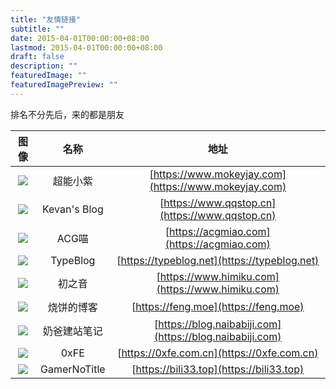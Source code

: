 ```yaml
---
title: "友情链接"
subtitle: ""
date: 2015-04-01T00:00:00+08:00
lastmod: 2015-04-01T00:00:00+08:00
draft: false
description: ""
featuredImage: ""
featuredImagePreview: ""
---
```

排名不分先后，来的都是朋友

| 图像 | 名称 | 地址 |
| :------: | :------: | :------: |
| ![](https://cdn.jsdelivr.net/gh/mouyase/Yojigen.Tech@master/static/images/links/www.mokeyjay.com.jpg) | 超能小紫 | [https://www.mokeyjay.com](https://www.mokeyjay.com) |
| ![](https://cdn.jsdelivr.net/gh/mouyase/Yojigen.Tech@master/static/images/links/www.qqstop.cn.jpg) | Kevan's Blog | [https://www.qqstop.cn](https://www.qqstop.cn) |
| ![](https://cdn.jsdelivr.net/gh/mouyase/Yojigen.Tech@master/static/images/links/acgmiao.com.jpg) | ACG喵 | [https://acgmiao.com](https://acgmiao.com) |
| ![](https://cdn.jsdelivr.net/gh/mouyase/Yojigen.Tech@master/static/images/links/typeblog.net.jpg) | TypeBlog | [https://typeblog.net](https://typeblog.net) |
| ![](https://cdn.jsdelivr.net/gh/mouyase/Yojigen.Tech@master/static/images/links/www.himiku.com.jpg) | 初之音 | [https://www.himiku.com](https://www.himiku.com) |
| ![](https://cdn.jsdelivr.net/gh/mouyase/Yojigen.Tech@master/static/images/links/feng.moe.jpg) | 烧饼的博客 | [https://feng.moe](https://feng.moe) |
| ![](https://cdn.jsdelivr.net/gh/mouyase/Yojigen.Tech@master/static/images/links/blog.naibabiji.com.jpg) | 奶爸建站笔记 | [https://blog.naibabiji.com](https://blog.naibabiji.com) |
| ![](https://cdn.jsdelivr.net/gh/mouyase/Yojigen.Tech@master/static/images/links/0xfe.com.cn.jpg) | 0xFE | [https://0xfe.com.cn](https://0xfe.com.cn) |
| ![](https://cdn.jsdelivr.net/gh/mouyase/Yojigen.Tech@master/static/images/links/bili33.top.jpg) | GamerNoTitle | [https://bili33.top](https://bili33.top) |